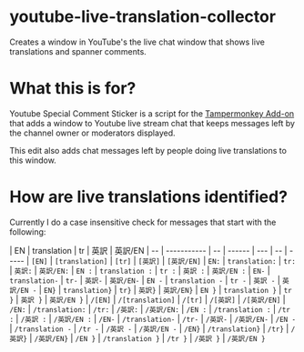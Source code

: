 # youtube-live-translation-collector
Creates a window in YouTube's the live chat window that shows live translations and spanner comments.

# What this is for?
Youtube Special Comment Sticker is a script for the [Tampermonkey Add-on](https://addons.mozilla.org/en-US/firefox/addon/tampermonkey/) that adds a window to Youtube live stream chat that keeps messages left by the channel owner or moderators displayed.

This edit also adds chat messages left by people doing live translations to this window.

# How are live translations identified?
Currently I do a case insensitive check for messages that start with the following:

| EN | translation | tr | 英訳 | 英訳/EN
| -- | ----------- | -- | ------ | --- | -- | -----
| `[EN]` | `[translation]` | `[tr]` | `[英訳]` | `[英訳/EN]`
| `EN:` | `translation:` | `tr:` | `英訳:` | `英訳/EN:`
| `EN :` | `translation :` | `tr :` | `英訳 :` | `英訳/EN :`
| `EN-` | `translation-` | `tr-` | `英訳-` | `英訳/EN-`
| `EN -` | `translation -` | `tr -` | `英訳 -` | `英訳/EN -`
| `EN}` | `translation}` | `tr}` | `英訳}` | `英訳/EN}`
| `EN }` | `translation }` | `tr }` | `英訳 }` | `英訳/EN }`
| `/[EN]` | `/[translation]` | `/[tr]` | `/[英訳]` | `/[英訳/EN]`
| `/EN:` | `/translation:` | `/tr:` | `/英訳:` | `/英訳/EN:`
| `/EN :` | `/translation :` | `/tr :` | `/英訳 :` | `/英訳/EN :`
| `/EN-` | `/translation-` | `/tr-` | `/英訳-` | `/英訳/EN-`
| `/EN -` | `/translation -` | `/tr -` | `/英訳 -` | `/英訳/EN -`
| `/EN}` | `/translation}` | `/tr}` | `/英訳}` | `/英訳/EN}`
| `/EN }` | `/translation }` | `/tr }` | `/英訳 }` | `/英訳/EN }`